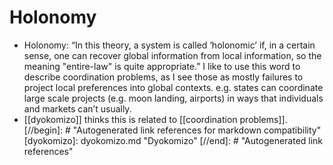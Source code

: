 # Holonomy

 - Holonomy: “In this theory, a system is called ‘holonomic’ if, in a certain sense, one can recover global information from local information, so the meaning "entire-law" is quite appropriate.” I like to use this word to describe coordination problems, as I see those as mostly failures to project local preferences into global contexts. e.g. states can coordinate large scale projects (e.g. moon landing, airports) in ways that individuals and markets can’t usually.
 - [[dyokomizo]] thinks this is related to [[coordination problems]].
[//begin]: # "Autogenerated link references for markdown compatibility"
[dyokomizo]: dyokomizo.md "Dyokomizo"
[//end]: # "Autogenerated link references"